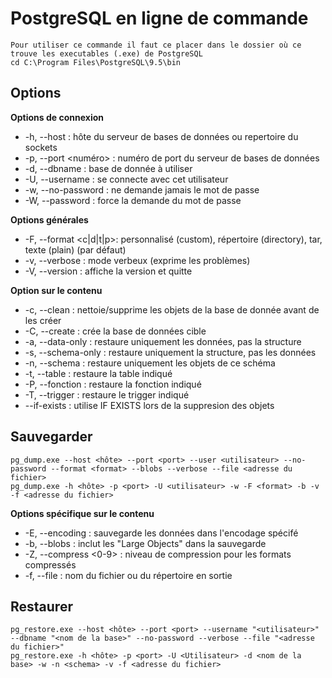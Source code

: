 # PostgreSQL en ligne de commande
    Pour utiliser ce commande il faut ce placer dans le dossier où ce trouve les executables (.exe) de PostgreSQL
    cd C:\Program Files\PostgreSQL\9.5\bin

## Options
__Options de connexion__
* -h, --host <nom>      : hôte du serveur de bases de données ou repertoire du sockets
* -p, --port <numéro>   : numéro de port du serveur de bases de données
* -d, --dbname <nom>    : base de donnée à utiliser
* -U, --username <nom>  : se connecte avec cet utilisateur
* -w, --no-password     : ne demande jamais le mot de passe
* -W, --password        : force la demande du mot de passe

__Options générales__
* -F, --format <c|d|t|p>: personnalisé (custom), répertoire (directory), tar, texte (plain) (par défaut)
* -v, --verbose         : mode verbeux (exprime les problèmes)
* -V, --version         : affiche la version et quitte

__Option sur le contenu__
* -c, --clean           : nettoie/supprime les objets de la base de donnée avant de les créer
* -C, --create          : crée la base de données cible
* -a, --data-only       : restaure uniquement les données, pas la structure
* -s, --schema-only     : restaure uniquement la structure, pas les données
* -n, --schema <nom>    : restaure uniquement les objets de ce schéma
* -t, --table <nom>     : restaure la table indiqué
* -P, --fonction <nom>  : restaure la fonction indiqué
* -T, --trigger <nom>   : restaure le trigger indiqué
* --if-exists           : utilise IF EXISTS lors de la suppresion des objets

## Sauvegarder
    pg_dump.exe --host <hôte> --port <port> --user <utilisateur> --no-password --format <format> --blobs --verbose --file <adresse du fichier>
    pg_dump.exe -h <hôte> -p <port> -U <utilisateur> -w -F <format> -b -v -f <adresse du fichier>

__Options spécifique sur le contenu__
* -E, --encoding <nom>  : sauvegarde les données dans l'encodage spécifé
* -b, --blobs           : inclut les "Large Objects" dans la sauvegarde
* -Z, --compress <0-9>  : niveau de compression pour les formats compressés
* -f, --file <nom>      : nom du fichier ou du répertoire en sortie

## Restaurer
    pg_restore.exe --host <hôte> --port <port> --username "<utilisateur>" --dbname "<nom de la base>" --no-password --verbose --file "<adresse du fichier>"
    pg_restore.exe -h <hôte> -p <port> -U <Utilisateur> -d <nom de la base> -w -n <schema> -v -f <adresse du fichier>

